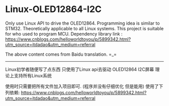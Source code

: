# Linux-OLED12864-I2C
Only use Linux API to drive the OLED12864. 
Programming idea is similar to STM32. 
Theoretically applicable to all Linux systems. 
This project is suitable for who used to program MCU. Dependency library link :
https://www.cnblogs.com/helloworldtoyou/p/5899342.html?utm_source=itdadao&utm_medium=referral

The above content comes from Baidu translation. =_=

---
Linux初学者随便写了点东西
只使用了Linux api去驱动 OLED12864 I2C屏幕
理论上支持所有Linux系统

使用时只需要把所有文件加入项目即可.
(程序并没有仔细优化 但是能用)
使用了下列依赖:
https://www.cnblogs.com/helloworldtoyou/p/5899342.html?utm_source=itdadao&utm_medium=referral
